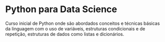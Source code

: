 # Python para Data Science

Curso inicial de Python onde são abordados conceitos e técnicas básicas da linguagem com o uso de variáveis, estruturas condicionais e de repetição, estruturas de dados como listas e dicionários.